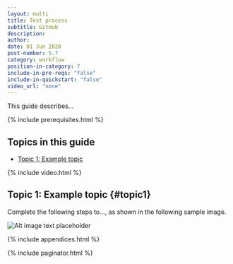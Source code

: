```yaml
---
layout: multi
title: Test process
subtitle: GitHub
description:
author:
date: 01 Jun 2020
post-number: 5.7
category: workflow
position-in-category: 7
include-in-pre-reqs: "false"
include-in-quickstart: "false"
video_url: "none"
---
```


This guide describes...

{% include prerequisites.html %}

## Topics in this guide

- [Topic 1: Example topic](#topic1)

{% include video.html %}

## Topic 1: Example topic {#topic1}

Complete the following steps to..., as shown in the following sample image.

![Alt image text placeholder](../assets/images/05-workflow/test/github/img-placeholder.png)

{% include appendices.html %}

{% include paginator.html %}

